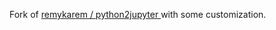 Fork of [ remykarem / python2jupyter ](https://github.com/remykarem/python2jupyter) with some customization.
